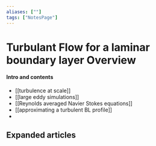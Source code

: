 ```yaml
---
aliases: [""]
tags: ["NotesPage"]
---
```


# Turbulant Flow for a laminar boundary layer Overview

#### Intro and contents
- [[turbulence at scale]]
- [[large eddy simulations]]
- [[Reynolds averaged Navier Stokes equations]]
- [[approximating a turbulent BL profile]]
- 


## Expanded articles
